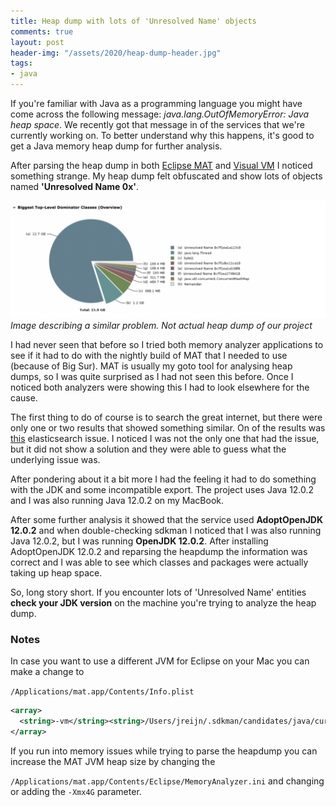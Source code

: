 ```yaml
---
title: Heap dump with lots of 'Unresolved Name' objects
comments: true
layout: post
header-img: "/assets/2020/heap-dump-header.jpg"
tags:
- java
---
```


If you're familiar with Java as a programming language you might have come across the following message: *java.lang.OutOfMemoryError: Java heap space*. We recently got that message in of the services that we're currently working on. 
To better understand why this happens, it's good to get a Java memory heap dump for further analysis.

After parsing the heap dump in both [Eclipse MAT](https://www.eclipse.org/mat/) and [Visual VM](https://visualvm.github.io/) I noticed something strange. My heap dump felt obfuscated and show lots of objects named **'Unresolved Name 0x'**. 

![](/assets/2020/unresolved-name-heapdump.jpg)
*Image describing a similar problem. Not actual heap dump of our project*

I had never seen that before so I tried both memory analyzer applications to see if it had to do with the nightly build of MAT that I needed to use (because of Big Sur). MAT is usually my goto tool for analysing heap dumps, so I was quite surprised as I had not seen this before. Once I noticed both analyzers were showing this I had to look elsewhere for the cause.

The first thing to do of course is to search the great internet, but there were only one or two results that showed something similar. On of the results was [this](https://github.com/elastic/elasticsearch/issues/49699) elasticsearch issue. I noticed I was not the only one that had the issue, but it did not show a solution and they were able to guess what the underlying issue was.

After pondering about it a bit more I had the feeling it had to do something with the JDK and some incompatible export. The project uses Java 12.0.2 and I was also running Java 12.0.2 on my MacBook.

After some further analysis it showed that the service used **AdoptOpenJDK 12.0.2** and when double-checking sdkman I noticed that I was also running Java 12.0.2, but I was running **OpenJDK 12.0.2**. After installing AdoptOpenJDK 12.0.2 and reparsing the heapdump the information was correct and I was able to see which classes and packages were actually taking up heap space.

So, long story short. If you encounter lots of 'Unresolved Name' entities **check your JDK version** on the machine you're trying to analyze the heap dump.

### Notes

In case you want to use a different JVM for Eclipse on your Mac you can make a change  to 

`/Applications/mat.app/Contents/Info.plist`

``` xml
<array>
  <string>-vm</string><string>/Users/jreijn/.sdkman/candidates/java/current/bin/java</string>
</array>
```

If you run into memory issues while trying to parse the heapdump you can increase the MAT JVM heap size by changing the 

`/Applications/mat.app/Contents/Eclipse/MemoryAnalyzer.ini` and changing or adding the `-Xmx4G` parameter.
